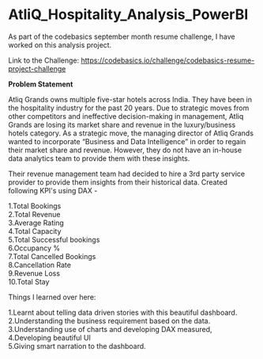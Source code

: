 # AtliQ_Hospitality_Analysis_PowerBI
As part of the codebasics september month resume challenge, I have worked on this analysis project.

Link to the Challenge: https://codebasics.io/challenge/codebasics-resume-project-challenge

**Problem Statement**

Atliq Grands owns multiple five-star hotels across India. They have been in the hospitality industry for the past 20 years. Due to strategic moves from other competitors and ineffective decision-making in management, Atliq Grands are losing its market share and revenue in the luxury/business hotels category. As a strategic move, the managing director of Atliq Grands wanted to incorporate “Business and Data Intelligence” in order to regain their market share and revenue. However, they do not have an in-house data analytics team to provide them with these insights.

Their revenue management team had decided to hire a 3rd party service provider to provide them insights from their historical data.
Created following KPI's using DAX -

1.Total Bookings  
2.Total Revenue  
3.Average Rating  
4.Total Capacity  
5.Total Successful bookings  
6.Occupancy %  
7.Total Cancelled Bookings  
8.Cancellation Rate   
9.Revenue Loss  
10.Total Stay  

Things I learned over here:  

1.Learnt about telling data driven stories with this beautiful dashboard.  
2.Understanding the business requirement based on the data.  
3.Understanding use of charts and developing DAX measured,  
4.Developing beautiful UI  
5.Giving smart narration to the dashboard.  
